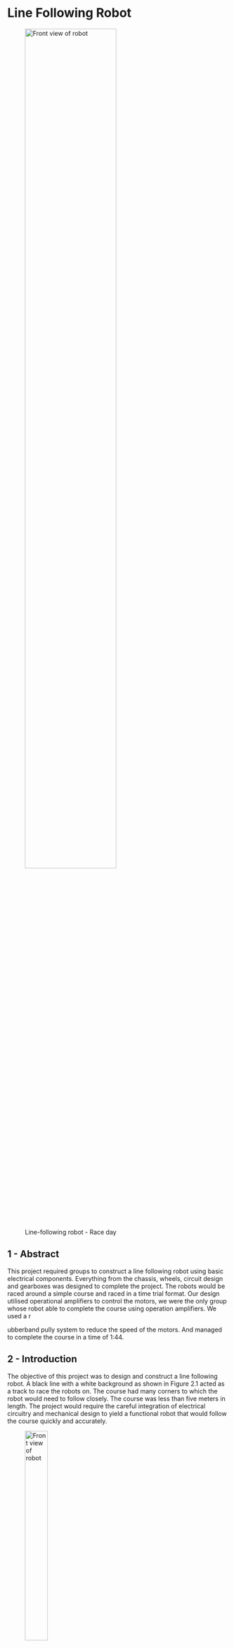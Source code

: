 # Line Following Robot

<figure>
    <img src="images/topCornerView.jpg" alt="Front view of robot" style="width: 70%;">
    <figcaption>
            Line-following robot - Race day
    </figcaption></figure>

## 1 - Abstract

This project required groups to construct a line following robot using basic electrical components. Everything from the chassis, wheels, circuit design and gearboxes was designed to complete the project. The robots would be raced around a simple course and raced in a time trial format. Our design utilised operational amplifiers to control the motors, we were the only group whose robot able to complete the course using operation amplifiers. We used a r

ubberband pully system to reduce the speed of the motors. And managed to complete the course in a time of 1:44.

## 2 - Introduction

The objective of this project was to design and construct a line following robot. A black line with a white background as shown in Figure 2.1 acted as a track to race the robots on. The course had many corners to which the robot would need to follow closely. The course was less than five meters in length. The project would require the careful integration of electrical circuitry and mechanical design to yield a functional robot that would follow the course quickly and accurately.

<figure>
        <img src="images/track.jpeg" alt="Front view of robot" style="width: 35%;">
        <figcaption>
            Figure 2.1 - Track used to race to race the robots on
    </figcaption>
</figure>

### 2.1 - Motors and electrical components

Two 6V DC motors were provided to allow the robot to move. The design had to be powered by four or less AA alkaline batteries. An electrical circuit was designed to provide the control for the two motors. These circuits were then manufactured as printed circuit boards (PCB) onto which the electrical components could be connected. A maximum of five TCRT5000 infrared light sensors which can be used to detect the black course line were allowed to be used in the design.

### 2.2 - Mechanical components

A chassis, wheels and other mechanical components for the robot were designed and constructed using a combination of 3D printing and laser-cut acrylic as well as basic 3mm nuts, bolts, and washers. Rubber bands for use in pully systems or to act as tires were also allowed.

### 2.3 - Design approaches

A method for steering the robot would need to be implemented which requires some form of computation. Groups were given the choice to base their circuits on operational amplifiers (opamps) or a micro-controller. The use of a micro-controller may reduce the complexity of some parts of the circuit, while the logic for steering and motor control would needed to be coded in software. This has the advantage that more complex, multi sensor designs could be constructed with minimal increases to circuit complexity. An op-amp based design has the advantage of simplicity, with no need for programming.

<figure>
        <img src="images/projectStructure.png" alt="Front view of robot" style="width: 100%;">
        <figcaption>
            Figure 3.1 - System control logic
    </figcaption>
</figure>

Two sensors placed at the front of the robot on either side are used to measure the position of robot relative to the black line as shown in Figure 3.2. Initially both motors run at maximum speed. If either of the sensors detect that they are over the line (as is the case when the robot encounters a bend in the track), then the motor on the same side as the sensor will slow or stop completely. By slowing or stopping a motor on the left or right side of the robot (known as differential steering), the robot will steer in that direction.

<figure>
        <img src="images/robotDiagram.png" alt="Front view of robot" style="width: 30%;">
        <figcaption>
            Figure 3.2 - Sensor positioning relative to line course
    </figcaption>
</figure>

### 3.2 - Circuit design

From a high level, the circuit design can be summarised by several blocks as illustrated previously in Figure 3.1. The sensor block is based around a TCRT5000 reflective optical sensor. It produces infrared light while measuring how much of that light is reflected. Different amounts of light are reflected for black and white surfaces. Using this, the robot can distinguish between points on and off the black line. A comparator is fed a voltage from the sensor and a voltage from a reference voltage set with a potentiometer (R3) as shown in figure 3.3. The output of this comparator is either 0V or VCC, this signal is fed to the motor controller block.

<figure>
        <img src="images/sensorCircuit.png" alt="Front view of robot" style="width: 50%;">
        <figcaption>
            Figure 3.3 - Sensor circuit
    </figcaption>
</figure>

### 3.2.1 - Motor control

The job of the motor controller is to regulate how much power is sent to the motors. Figure 3.4 shows the circuit designed to carry out this function. It takes the digital signal from the sensor module comparator and feeds it into a mosfet. When this mosfet is switched on it charges capacitor C1 up to the voltage of VCC (~6V). The voltage stored by capacitor C1 determines the speed at which the motor will run. A higher voltage results in a higher motor speed.

<figure>
        <img src="images/motorDrive.png" alt="Front view of robot" style="width: 50%;">
        <figcaption>
            Figure 3.4 - Motor driver / PWM generator circuit
    </figcaption>
</figure>



At the moment when the sensor detects the black line, the digital signal from the sensor module will go to zero volts, and the mosfet will stop charging the capacitor (C1). The capacitor will then discharge through R1 and R2. This discharge will decay exponentially according to the function shown in equation 1.
$$
V_c = VCC * e^{\frac{t}{C_1R_1R_2}}
$$
The purpose of this is to reduce jerky changes in motor speed so that changes in the robot’s direction would be smooth.

### 3.2.2 - Pulse width modulation

 A common method for regulating the speed of an electric motor is to use pulse width modulation (PWM). Using PWM means that power is sent to the motor periodically in pulses with a constant frequency. This signal can be described using the duty cycle which is the percentage of the signal period that the signal is high (6V). 

A PWM signal was produced by feeding a triangle wave and a motor drive voltage (0-6V) into a comparator. The average voltage of this signal will be equal to the motor drive voltage. The main advantage of using PWM instead of a linear voltage is that the mosfet doesn’t need to be run in a linear mode of operation. The circuit which was used in the final design is shown in Figure 3.4 (Bhat, 2010; Bhat, 2010).

A triangle wave is generated using the circuit I designed is shown in Figure 3.5. U1 and U2 are operation amplifiers used in this circuit. Its method of operation is as follows. U1 is set up in a Schmitt trigger configuration which using positive feedback from its output and outputs a voltage of VCC or GND. U2 is configured as an integrator. It integrates the output of the U1 Schmitt trigger. A constant voltage integrated over time yields a constantly increasing voltage. This constantly increasing voltage is fed back to the input of the Schmitt trigger. When the voltage reaches a threshold, the Schmitt trigger swings its output from VCC to GND or vice versa. The integrator is now integrating a relative negative constant voltage which yields a constantly decreasing voltage. This process is oscillatory and yields a triangle wave. The period of this signal depends on the values of C1 and R1 where increasing C1 or decreasing R1 reduces the frequency of the signal.

<figure>
        <img src="images/triangleGenerator.png" alt="Front view of robot" style="width: 70%;">
        <figcaption>
            Figure 3.5 - Triangle-wave generator 
    </figcaption>
</figure>

A simulation of the triangle generator and PWM circuit is shown in Figure 3.6. The blue signal is the input voltage, the red signal is the triangle wave, and the green signal is the output PWM signal which drives the motor.

<figure>
        <img src="images/triangleSimulation.png" alt="Front view of robot" style="width: 100%;">
        <figcaption>
            Figure 3.6 - Triangle-wave / PWM simulation
    </figcaption>
</figure>

### 3.3 - Mechanical Design overview 

The mechanical design for this robot had two major requirements. First was to act as a base onto which motors, batteries and other electrical components could be mounted. The second was to make use of the DC motors to move the robot around the course. This took the form of a reduction pully system. Figure 2.2 shows the final assembled robot after the race took place.

<figure>
        <img src="images/topCornerView.jpg" alt="Front view of robot" style="width: 50%;">
        <figcaption>
            Figure 3.7 - Final assembled robot
    </figcaption>
</figure>

### 3.4 - Drive train

The speed at which the robot travels around the course was an important factor in the design. The project brief stated that the course was to be 15 meters or less in length. Given this fact, it was decided initially that the robot would need to travel at 1 m/s to complete the course in 15 seconds or less. 

Two types of DC motors were provided for in the project. The Multicomp MM10 and the Multicomp MM28, running on 3V and 6V respectively. Since the circuit design is a 6V system, the MM28 6V motor was chosen for use in the design. The datasheet for the MM28 motor shows that its max rotational speed is 9600 rpm. Given a wheel diameter, a gear reduction could be calculated.

### 3.4.1 - Reduction gear box

A two-stage gearbox was the first proposed method for reducing the rotational speed shown in figure 3.8. A wheel size of 50mm in diameter was chosen, this size was to ensure that the bottom of the wheel was below the robot. A gear ratio of 40:1 would yield a robot speed of 1m/s. Given that the motor spins at 9600 rpm

When this design was tested there were several major problems. The gears did not mesh correctly and made a lot of noise when running. In places where the gears were running against each other as bearing surfaces, the plastic heated and fused together causing the gearbox to seize. The course length was roughly four meters in length, much less than stated 15 meter maximum in the given brief. This meant that the 1 m/s target speed was too fast. Not reducing the speed would mean that the robot would run straight of the course when it came to a corner.

<figure>
        <img src="images/gearbox.png" alt="Front view of robot" style="width: 50%;">
        <figcaption>
            Figure 3.8 - Gearbox
    </figcaption>
</figure>

### 3.4.2 - Pully reduction 

The design later was changed to a pully reduction mechanism. A pully reduction system consists of several guide/pully wheels of different sizes which when a belt is run between them, produces a reduction in rotational speed. The choice to change the drive train mechanism to a pully system rather than a gearbox has several key advantages. 

Small rubber bands could be used to run between the pullies meaning the distance between these pullies is not critical as the rubber bands are able to stretch. The design of the pully system is modular meaning that one pully is used several times in the design. If there was a need to adjust the reduction ratio of the pully system, one of these modular pullies can be added or removed. Changing diameters of the pullies is also possible, and the rubber band pully can stretch to accommodate the change in dimension. The pully reduction mechanism in the final design is shown in Figure 3.6. It had a reduction ratio of 1:200.

<figure>
        <img src="images/topViewPully.jpg" alt="Front view of robot" style="width: 50%;">
        <figcaption>
            Figure 3.9 - Pully reduction mechanism, top-view
    </figcaption>
</figure>

## 4 - Discussion / Conclusion

### 4.1 - Race day

Our robot was the only robot to utilise operational amplifiers to control the motors. Our pully system had a reduction ratio of 200:1 meaning that the robot moved very slowly along the track. The robot placed 8th out of 10 robots that completed the track with a time of 1:44. The next quickest time was 38 seconds.

Groups that used micro-controllers to control their robots (every other successful group) were able to implement more complex control algorithms than is easily done with op-amps. One major down disadvantage to using op-amps compared to micro-controllers is that if the robot moves away from the line briefly, it is very unlikely that it will find the line again. Those who used micro-controllers were able to program their robots to steer back towards the line if their robot veered away from the course at any point.

### 4.2 - Changes for the future

There are many changes that could be made to our design that would yield a more effect line following robot. Using a micro-controller instead of operational amplifiers is one such change, as it would allow changes to the control logic after the electrical circuit has been put together. 

Making the robot smaller, especially reducing the distance between its left and right wheels is another change that would benefit the design. Doing so would allow the robot to navigate tighter and more complex corners.

## 5 - References

Bhat, A. (2010). TRIANGULAR-WAVE GENERATOR. Retrieved from Maxim Integrated: https://www.maximintegrated.com/en/design/technical-documents/appnotes/4/4362.html
